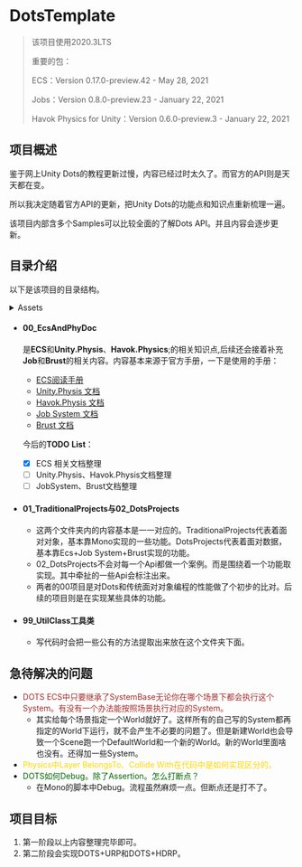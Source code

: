 # DotsTemplate

> 该项目使用2020.3LTS
>
> 重要的包：
>
> ECS：Version 0.17.0-preview.42 - May 28, 2021
>
> Jobs：Version 0.8.0-preview.23 - January 22, 2021
>
> Havok Physics for Unity：Version 0.6.0-preview.3 - January 22, 2021

## 项目概述

鉴于网上Unity Dots的教程更新过慢，内容已经过时太久了。而官方的API则是天天都在变。

所以我决定随着官方API的更新，把Unity Dots的功能点和知识点重新梳理一遍。

该项目内部含多个Samples可以比较全面的了解Dots API。并且内容会逐步更新。

## 目录介绍

以下是该项目的目录结构。

<details>
<summary>Assets</summary>
    <p>00_EcsAndPhyDoc</p>
    <p>01_TraditionalProjects</p>
    <p>02_DotsProjects</p>
    <p>99_UtilClass</p>
</details>


- #### **00_EcsAndPhyDoc**

  是**ECS**和**Unity.Physis**、**Havok.Physics**;的相关知识点,后续还会接着补充**Job**和**Brust**的相关内容。内容基本来源于官方手册，一下是使用的手册：

  -  [ECS阅读手册](https://docs.unity3d.com/Packages/com.unity.entities@0.17/manual/ecs_core.html)
  -  [Unity.Physis 文档](https://docs.unity3d.com/Packages/com.unity.physics@0.6/manual/index.html)
  -  [Havok.Physis 文档](https://docs.unity3d.com/Packages/com.havok.physics@0.6/manual/index.html)
  -  [Job System 文档](https://docs.unity3d.com/Manual/JobSystem.html)
  -  [Brust 文档](https://docs.unity3d.com/Packages/com.unity.burst@1.5/manual/docs/QuickStart.html)

  今后的**TODO** **List**：

  - [x] ECS 相关文档整理
  - [ ] Unity.Physis、Havok.Physis文档整理
  - [ ] JobSystem、Brust文档整理

- #### **01_TraditionalProjects**与02_DotsProjects

  - 这两个文件夹内的内容基本是一一对应的。TraditionalProjects代表着面对对象，基本靠Mono实现的一些功能。DotsProjects代表着面对数据，基本靠Ecs+Job System+Brust实现的功能。
  - 02_DotsProjects不会对每一个Api都做一个案例。而是围绕着一个功能取实现。其中牵扯的一些Api会标注出来。
  - 两者的00项目是对Dots和传统面对对象编程的性能做了个初步的比对。后续的项目则是在实现某些具体的功能。
  
- #### 99_UtilClass工具类


  - 写代码时会把一些公有的方法提取出来放在这个文件夹下面。



## 急待解决的问题

- <font color=Brown>DOTS ECS中只要继承了SystemBase无论你在哪个场景下都会执行这个System。有没有一个办法能按照场景执行对应的System。</font>
  - 其实给每个场景指定一个World就好了。这样所有的自己写的System都再指定的World下运行，就不会产生不必要的问题了。但是新建World也会导致一个Scene跑一个DefaultWorld和一个新的World。新的World里面啥也没有。还得加一些System。
- <font color= Gold>Physics中Layer BelongsTo、Collide With在代码中是如何实现区分的。</font>
- <font color= DarkGreen>DOTS如何Debug。除了Assertion。怎么打断点？</font>
  - 在Mono的脚本中Debug。流程虽然麻烦一点。但断点还是打不了。

## 项目目标

1. 第一阶段以上内容整理完毕即可。
2. 第二阶段会实现DOTS+URP和DOTS+HDRP。

